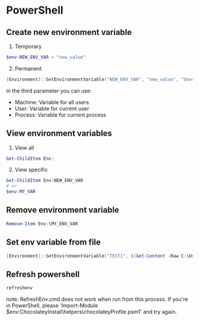 # PowerShell

## Create new environment variable

1. Temporary

```powershell
$env:NEW_ENV_VAR = "new_value"
```

2. Permanent
```powershell
[Environment]::SetEnvironmentVariable("NEW_ENV_VAR", "new_value", "User")
```

in the third parameter you can use: 
- Machine: Variable for all users
- User: Variable for current user
- Process: Variable for current process

## View environment variables

1. View all

```powershell
Get-ChildItem Env:
```

2. View specific
```powershell
Get-ChildItem Env:NEW_ENV_VAR
# or
$env:MY_VAR
```

## Remove environment variable

```powershell
Remove-Item Env:\MY_ENV_VAR
```

## Set env variable from file
```powershell
[Environment]::SetEnvironmentVariable("TEST1", $(Get-Content -Raw C:\Users\user\.ssh\id_rsa), "User")
```

## Refresh powershell

```powershell
refreshenv
```
note: RefreshEnv.cmd does not work when run from this process. If you're in PowerShell, please 'Import-Module $env:ChocolateyInstall\helpers\chocolateyProfile.psm1' and try again.


